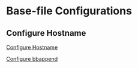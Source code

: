# Base-file Configurations

## Configure Hostname

[Configure Hostname](https://docs.yoctoproject.org/dev-manual/customizing-images.html?highlight=hostname#customizing-an-image-hostname)

[Configure bbappend](../yocto-meta-layers/meta-bare-metal-router/recipes-core/base-files/base-files_%.bbappend)

